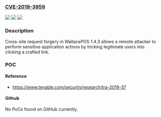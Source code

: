 ### [CVE-2019-3959](https://cve.mitre.org/cgi-bin/cvename.cgi?name=CVE-2019-3959)
![](https://img.shields.io/static/v1?label=Product&message=WallacePOS&color=blue)
![](https://img.shields.io/static/v1?label=Version&message=n%2Fa&color=blue)
![](https://img.shields.io/static/v1?label=Vulnerability&message=Cross-site%20Request%20Forgery&color=brighgreen)

### Description

Cross-site request forgery in WallacePOS 1.4.3 allows a remote attacker to perform sensitive application actions by tricking legitimate users into clicking a crafted link.

### POC

#### Reference
- https://www.tenable.com/security/research/tra-2019-37

#### Github
No PoCs found on GitHub currently.

